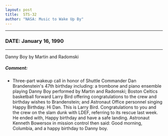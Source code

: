 ```yaml
---
layout: post
title:  STS-32
author: "NASA: Music to Wake Up By"
---
```


----
### DATE: January 16, 1990
----
Danny Boy by Martin and Radomski

##### Comment:
* Three-part wakeup call in honor of Shuttle Commander Dan Brandenstein's 47th birthday including: a trombone and piano ensemble playing Danny Boy performed by   Martin and Radomski; Boston Celtics basketball forward Larry Bird offering congratulations to the crew and birthday wishes to Brandenstein; and Astronaut Office  personnel singing Happy Birthday. Hi Dan. This is Larry Bird. Congratulations to you and the crew on the slam dunk with LDEF, referring to its rescue last week. He ended with, Happy birthday and have a safe landing. Astronaut Kenneth Bowersox in mission control then said: Good morning, Columbia, and a happy birthday to Danny boy.
